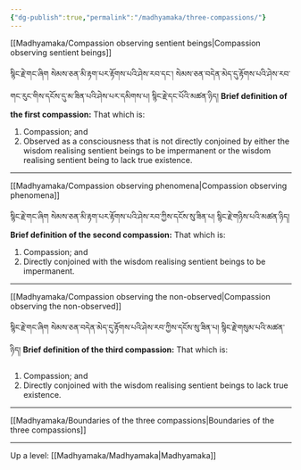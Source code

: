 ```yaml
---
{"dg-publish":true,"permalink":"/madhyamaka/three-compassions/"}
---
```


[[Madhyamaka/Compassion observing sentient beings\|Compassion observing sentient beings]]

སྙིང་རྗེ་གང་ཞིག སེམས་ཅན་མི་རྟག་པར་རྟོགས་པའི་ཤེས་རབ་དང་། 
སེམས་ཅན་བདེན་མེད་དུ་རྟོགས་པའི་ཤེས་རབ་གང་རུང་གིས་དངོས་དུ་མ་ཟིན་པའི་ཤེས་པར་དམིགས་པ། སྙིང་རྗེ་དང་པོའི་མཚན་ཉིད།
**Brief definition of the first compassion:** That which is:
1. Compassion; and
2. Observed as a consciousness that is not directly conjoined by either the wisdom realising sentient beings to be impermanent or the wisdom realising sentient being to lack true existence.

---
[[Madhyamaka/Compassion observing phenomena\|Compassion observing phenomena]]

སྙིང་རྗེ་གང་ཞིག སེམས་ཅན་མི་རྟག་པར་རྟོགས་པའི་ཤེས་རབ་ཀྱིས་དངོས་སུ་ཟིན་པ། སྙིང་རྗེ་གཉིས་པའི་མཚན་ཉིད།
**Brief definition of the second compassion:** That which is:
1. Compassion; and
2. Directly conjoined with the wisdom realising sentient beings to be impermanent.

---
[[Madhyamaka/Compassion observing the non-observed\|Compassion observing the non-observed]]

སྙིང་རྗེ་གང་ཞིག སེམས་ཅན་བདེན་མེད་དུ་རྟོགས་པའི་ཤེས་རབ་ཀྱིས་དངོས་སུ་ཟིན་པ། སྙིང་རྗེ་གསུམ་པའི་མཚན་ཉིད།
**Brief definition of the third compassion:** That which is:
1. Compassion; and
2. Directly conjoined with the wisdom realising sentient beings to lack true existence.

---
[[Madhyamaka/Boundaries of the three compassions\|Boundaries of the three compassions]]

---
Up a level: [[Madhyamaka/Madhyamaka\|Madhyamaka]]